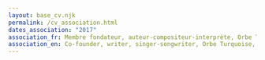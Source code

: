 ```yaml
---
layout: base_cv.njk
permalink: /cv_association.html
dates_association: "2017"
association_fr: Membre fondateur, auteur-compositeur-interprète, Orbe Turquoise, Genève, CH
association_en: Co-founder, writer, singer-songwriter, Orbe Turquoise, Geneva, CH
---
```

